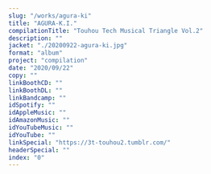 ```yaml
---
slug: "/works/agura-ki"
title: "AGURA-K.I."
compilationTitle: "Touhou Tech Musical Triangle Vol.2"
description: ""
jacket: "./20200922-agura-ki.jpg"
format: "album"
project: "compilation"
date: "2020/09/22"
copy: ""
linkBoothCD: ""
linkBoothDL: ""
linkBandcamp: ""
idSpotify: ""
idAppleMusic: ""
idAmazonMusic: ""
idYouTubeMusic: ""
idYouTube: ""
linkSpecial: "https://3t-touhou2.tumblr.com/"
headerSpecial: ""
index: "0"
---
```


